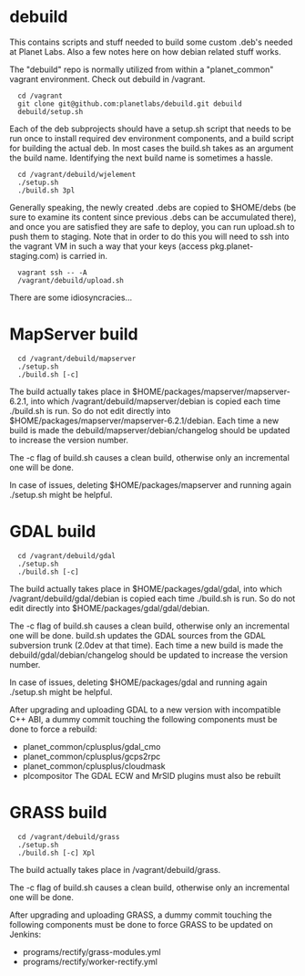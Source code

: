 debuild
=======

This contains scripts and stuff needed to build some custom .deb's needed
at Planet Labs.  Also a few notes here on how debian related stuff works.

The "debuild" repo is normally utilized from within a "planet_common" vagrant
environment.  Check out debuild in /vagrant. 

```
  cd /vagrant
  git clone git@github.com:planetlabs/debuild.git debuild
  debuild/setup.sh
```

Each of the deb subprojects should have a setup.sh script that needs to be
run once to install required dev environment components, and a build script 
for building the actual deb.  In most cases the build.sh takes as an argument
the build name.  Identifying the next build name is sometimes a hassle.  

```
  cd /vagrant/debuild/wjelement
  ./setup.sh
  ./build.sh 3pl
```

Generally speaking, the newly created .debs are copied to $HOME/debs (be sure
to examine its content since previous .debs can be accumulated there), and
once you are satisfied they are safe to deploy, you can run upload.sh to 
push them to staging.  Note that in order to do this you will need to ssh
into the vagrant VM in such a way that your keys (access pkg.planet-staging.com)
is carried in.

```  
  vagrant ssh -- -A 
  /vagrant/debuild/upload.sh
```

There are some idiosyncracies...

MapServer build
===============

```
  cd /vagrant/debuild/mapserver
  ./setup.sh
  ./build.sh [-c]
```

The build actually takes place in $HOME/packages/mapserver/mapserver-6.2.1,
into which /vagrant/debuild/mapserver/debian is copied each time ./build.sh is
run. So do not edit directly into $HOME/packages/mapserver/mapserver-6.2.1/debian.
Each time a new build is made the debuild/mapserver/debian/changelog should be updated
to increase the version number.

The -c flag of build.sh causes a clean build, otherwise only an incremental one
will be done.

In case of issues, deleting $HOME/packages/mapserver and running again ./setup.sh
might be helpful.

GDAL build
==========

```
  cd /vagrant/debuild/gdal
  ./setup.sh
  ./build.sh [-c]
```

The build actually takes place in $HOME/packages/gdal/gdal,
into which /vagrant/debuild/gdal/debian is copied each time ./build.sh is
run. So do not edit directly into $HOME/packages/gdal/gdal/debian.

The -c flag of build.sh causes a clean build, otherwise only an incremental one
will be done. build.sh updates the GDAL sources from the GDAL subversion trunk
(2.0dev at that time).
Each time a new build is made the debuild/gdal/debian/changelog should be updated
to increase the version number.

In case of issues, deleting $HOME/packages/gdal and running again ./setup.sh
might be helpful.

After upgrading and uploading GDAL to a new version with incompatible C++ ABI,
a dummy commit touching the following components must be done to force a rebuild:  
  - planet_common/cplusplus/gdal_cmo
  - planet_common/cplusplus/gcps2rpc
  - planet_common/cplusplus/cloudmask
  - plcompositor
The GDAL ECW and MrSID plugins must also be rebuilt

GRASS build
===========

```
  cd /vagrant/debuild/grass
  ./setup.sh
  ./build.sh [-c] Xpl
```

The build actually takes place in /vagrant/debuild/grass.

The -c flag of build.sh causes a clean build, otherwise only an incremental one
will be done.

After upgrading and uploading GRASS, a dummy commit touching the following
components must be done to force GRASS to be updated on Jenkins:  
  - programs/rectify/grass-modules.yml
  - programs/rectify/worker-rectify.yml

